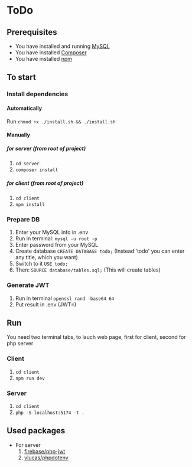 # ToDo

## Prerequisites
- You have installed and running [MySQL](https://www.mysql.com/)
- You have installed [Composer](https://getcomposer.org/)
- You have installed [npm](https://www.npmjs.com/)

## To start

### Install dependencies
#### Automatically
Run ```chmod +x ./install.sh && ./install.sh```
#### Manually
##### for server (from root of project)
1. ```cd server```
2. ```composer install```
##### for client (from root of project)
1. ```cd client```
2. ```npm install```

### Prepare DB
1. Enter your MySQL info in .env
2. Run in terminal: ```mysql -u root -p```
3. Enter password from your MySQL
4. Create database ```CREATE DATABASE todo;```  (Instead 'todo' you can enter any title, which you want)
5. Switch to it ```USE todo;```
6. Then: ```SOURCE database/tables.sql;``` (This will create tables)

### Generate JWT
1. Run in terminal ```openssl rand -base64 64```
2. Put result in .env (JWT=)

## Run
You need two terminal tabs, to lauch web page, first for client, second for php server
### Client
1. ```cd client```
2. ```npm run dev```
### Server
1. ```cd client```
2. ```php -S localhost:5174 -t .```

## Used packages
- For server
    1. [firebase/php-jwt](https://github.com/firebase/php-jwt)
    2. [vlucas/phpdotenv](https://github.com/vlucas/phpdotenv)